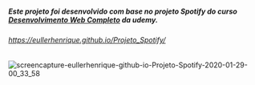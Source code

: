 ##### Este projeto foi desenvolvido com base no projeto Spotify do curso [Desenvolvimento Web Completo](https://www.udemy.com/course/web-completo/) da udemy.

###### https://eullerhenrique.github.io/Projeto_Spotify/

![screencapture-eullerhenrique-github-io-Projeto-Spotify-2020-01-29-00_33_58](https://user-images.githubusercontent.com/48317736/73325922-20d5cc80-422f-11ea-9d18-3ab1329790e3.png)

